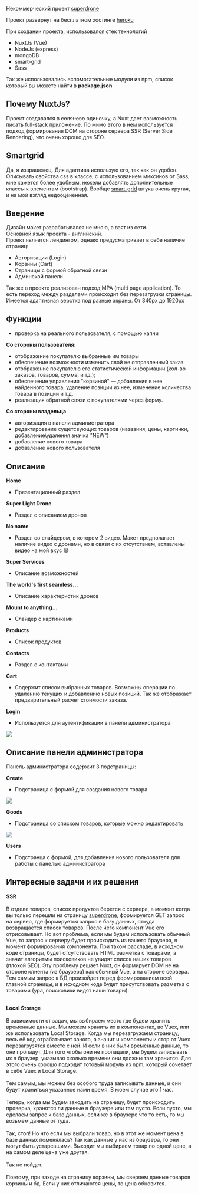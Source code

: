 Некоммерческий проект [superdrone](https://nuxtjs-superdrone.herokuapp.com/)

Проект развернут на бесплатном хостинге [heroku](https://www.heroku.com/)  

При создании проекта, использовался стек технологий 
- NuxtJs (Vue) 
- NodeJs (express)
- mongoDB
- smart-grid 
- Sass

Так же использовались вспомогательные модули из npm, список который вы можете найти в **package.json**

## Почему NuxtJs? 
Проект создавался в ~~соляново~~ одиночку, а Nuxt дает возможность писать full-stack приложение. По мимо этого в нем используется подход формирования DOM на стороне сервера SSR (Server Side Rendering), что очень хорошо для SEO. 

## Smartgrid 
Да, я извращенец. Для адаптива использую его, так как он удобен. Описывать свойства css в классе, с использованием миксинов от Sass, мне кажется более удобным, нежели добавлять дополнительные классы к элементам (bootstrap). Вообще [smart-grid](https://github.com/dmitry-lavrik/smart-grid) штука очень крутая, и на мой взгляд недооцененная.

## Введение
Дизайн макет разрабатывался не мною, а взят из сети.<br>
Основной язык проекта - английский.<br>
Проект является лендингом, однако предусматривает в себе наличие страниц:
- Авторизации (Login)
- Корзины (Cart)
- Страницы с формой обратной связи
- Админской панели

Так же в проекте реализован подход MPA (multi page application). То есть переход между разделами происходит без перезагрузки страницы.<br>
Имеется адаптивная верстка под разные экраны. От 340px до 1920px

## Функции
- проверка на реального пользователя, с помощью капчи

**Со стороны пользователя:**
- отображение покупателю выбранные им товары
- обеспечение возможности изменить свой не отправленный заказ
- отображение покупателю его статистической информации (кол-во заказов, товаров, сумма, и тд.);
- обеспечение управления "корзиной" — добавления в нее найденного товара, удаление
  позиции из нее, изменение количества товара в позиции и т.д.
- реализация обратной связи с покупателями через форму.

**Со стороны владельца**
- авторизация в панели администратора
- редактирование сущетсвующих товаров (названия, цены, картинки, добавление\удаления значка "NEW")
- добавление нового товара
- добавление нового пользователя

## Описание
**Home** 

 - Презентационный раздел
 
**Super Light Drone**

- Раздел с описанием дронов

**No name**

- Раздел со слайдером, в котором 2 видео. Макет предполагает наличие видео с дронами, но в связи
  с их отсутствием, вставлены видео на мой вкус :smile:
 
**Super Services**

- Описание возможностей

**The world's first seamless...**

- Описание характеристик дронов

**Mount to anything...**

- Слайдер с картинками

**Products**

 - Список продуктов
 
 **Contacts**
 - Раздел с контактами

**Cart**
- Содержит список выбранных товаров. Возможны
  операции по удалению текущих и добавлению новых позиций. Так же отображает предварительный
  расчет стоимости заказа.
  
**Login**
- Используется для аутентификации в панели администратора

![](assets/login-2.gif)

## Описание панели администратора

Панель администратора содержит 3 подстраницы:

**Create**
- Подстраница с формой для создания нового товара

![](assets/create.gif)

**Goods**
- Подстраница со списком товаров, которые можно редактировать

![](assets/goods.gif)

**Users**
- Подстранца с формой, для добавления нового пользователя для работы с панелью администратора

## Интересные задачи и их решения

**SSR**
<br><br>В отделе товаров, список продуктов берется с сервера, в момент когда вы только перешли на страницу [superdrone](https://superdrone-stewiebutthurt.herokuapp.com), формируется GET запрос на сервер, где формируется запрос в базу данных, откуда возвращается список товаров. После чего компонент Vue его отрисовывает. Но вот проблема, если мы будем использовать обычный Vue, то запрос к серверу будет происходить из вашего браузера, в момент формирования компонента. При таком раскладе, в исходном коде страницы, будет отсутствовать HTML разметка с товарами, а значит алгоритмы поисковиков не увидят список наших товаров (плохой SEO). Эту проблему решает Nuxt, он формирует DOM не на стороне клиента (из браузера) как обычный Vue,  а на стороне сервера. Тем самым запрос к БД произойдет перед формированием всей главной страницы, и в исходном коде будет присутствовать разметка с товарами (ура, поисковики видят наши товары).<br><br>

**Local Storage**
<br><br>В зависимости от задач, мы выбираем место где будем хранить временные данные. Мы можем хранить их в компонентах, во Vuex, или же использовать Local Storage. Когда мы перезагружаем страницу, весь её код отрабатывает заного, а значит и компоненты и стор от Vuex перезагрузятся вместе с ней. И если в них были временные данные, то они пропадут. Для того чтобы они не пропадали, мы будем записывать их в браузер, указывая сколько времени они должны там хранится. Для этого очень хорошо подходит готовый модуль из npm, который сочетает в себе Vuex и Local Storage.<br><br> Тем самым, мы можем без особого труда записывать данные, и они будут храниться указанное нами время. В моем случае это 1 час.
<br><br>
Теперь, когда мы будем заходить на страницу, будет происходить проверка, хранятся ли данные в браузере или там пусто. Если пусто, мы сделаем запрос к базе данных, если же в браузере что то есть, то мы возьмем данные от туда.
<br><br>
Так, стоп! Но что если мы выбрали товар, но в этот же момент цена в базе данных поменялась? Так как данные у нас из браузера, то они могут быть устаревшими. Выходит мы выбираем товар по одной цене, а на самом деле цена уже другая.<br><br>Так не пойдет.<br><br>
Поэтому, при заходе на страницу корзины, мы сверяем данные товаров корзины и бд. Если у них отличаются цены, то цена обновится.